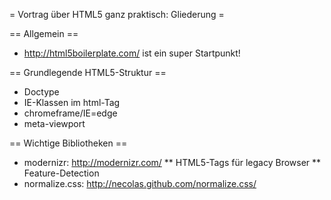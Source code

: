= Vortrag über HTML5 ganz praktisch: Gliederung =

== Allgemein ==

* http://html5boilerplate.com/ ist ein super Startpunkt!

== Grundlegende HTML5-Struktur ==

* Doctype
* IE-Klassen im html-Tag
* chromeframe/IE=edge
* meta-viewport


== Wichtige Bibliotheken ==

* modernizr: http://modernizr.com/
** HTML5-Tags für legacy Browser
** Feature-Detection
* normalize.css: http://necolas.github.com/normalize.css/

